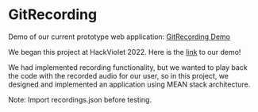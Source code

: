 ﻿# GitRecording

Demo of our current prototype web application: [GitRecording Demo](https://drive.google.com/file/d/13Yd6b4bP26e41f4KKFAzpyR6cK3pl5CF/view?usp=sharing)

We began this project at HackViolet 2022. Here is the [link](https://devpost.com/software/gitrecording) to our demo!

We had implemented recording functionality, but we wanted to play back the code with the recorded audio for our user, so in this project, we designed and implemented an application using MEAN stack architecture.

Note: Import recordings.json before testing.
